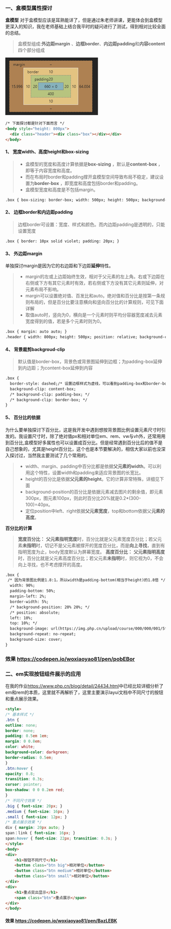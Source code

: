 ### 一、盒模型属性探讨

**盒模型** 对于盒模型应该是耳熟能详了，但是通过朱老师讲课，更能体会到盒模型更深入的知识，我在老师基础上结合我平时的疑问进行了测试，得到相对比较全面的总结。

>盒模型组成:**外边距margin** 、**边框border**、**内边距padding**和**内容content**四个部分组成 

![盒模型](box.png)

```html
/* 下面探讨都是针对下面而言 */
<body style="height: 800px">
  <div class="header"><div class="box"></div></div>
</body>
```

#### 1、 宽度width、高度height和box-sizing
>- 盒模型的宽度和高度计算依据是**box-sizing** ，默认是**content-box** ，即等于内容宽度和高度。
>- 而在布局时border和padding撑开盒模型空间导致布局不稳定，建议设置为**border-box** ，即宽度和高度包括border和padding。
>- 盒模型宽度和高度是不包括margin。

```html
.box { box-sizing: border-box; width: 500px; height: 500px; background-color: seagreen; }
```

#### 2、 边框border和内边距padding

> 边框border可设置：宽度、样式和颜色。而内边距padding是透明的，只能设置宽度

```html
.box { border: 10px solid violet; padding: 20px; }
```

#### 3、 外边距margin

单独探讨margin是因为它的右边距和下边距**延伸**特性。

>- margin的左或上边距始终生效，相对于父元素的左上角。右或下边距在右侧或下方有其它元素时有效，若右侧或下方没有其它元素则延伸，对元素布局不影响。
>- margin可以设置绝对值、百发比和auto。绝对值和百分比是按第一条规则布局的，但是百分比要注意横向和竖向百分比的计算规则，可见下面详解
>- 取值auto时，竖向为0，横向是一个元素时则平均分容器宽度减去元素宽度得到的值，若是多个元素时则为0。

```html
.box { margin: auto auto; }
.header { width: 800px; height: 500px; position: relative; background-color: darkcyan; }
```

#### 4、 背景裁剪backgroud-clip

> 默认值是border-box，背景色或背景图延伸到边框；为padding-box延伸到内边距；为content-box延伸到内容

```html
.box {
  border-style: dashed;/* 设置边框样式为虚线，可以看到padding-box和border-box的区别 */
  background-clip: content-box;
  /* background-clip: padding-box; */
  /* background-clip: border-box; */
}
```

#### 5、 百分比的依据

为什么要单独探讨下百分比，这是我开发中遇到想按背景图比例设置元素尺寸时引发的。我设置尺寸时，除了绝对值px和相对单位em、rem、vw与vh外，还常用用到百分比,盒模型好多属性也可以设置成百分比。但是经常遇到百分比后的值不是自己想象的，尤其是height百分比，这个也是本节要解决的，相信大家以前也没深入探讨过，当然我主要测试了几个常用的。

>- width、margin、padding中百分比都是依据**父元素的width**。可以利用这个特性，设置width和padding来适应背景图的长宽比。
>- height的百分比是依据**父元素的height**。它的计算非常特殊，详细见下面
>- background-position的百分比是依据元素减去图片的剩余值，即元素300px，图元素100px，则此时百分比20%就是0.2*(300-100)=40px。
>- 定位position中left、right依据**父元素宽度**，top和bottom依据父**元素的高度**。

**百分比的计算**
> **宽度百分比：** **父元素指明宽度**时，百分比就是父元素宽度百分比；若父元素**未指明**时，切记不是父元素被撑开的宽度百分比，而是**向上寻找**，直到有指明宽度为止，body宽度默认为屏幕宽度。
> **高度百分比：** **父元素指明高度**时，百分比就是父元素高度百分比；若父元素**未指明**时，则它视为0，不会向上寻找，也不考虑撑开的高度。

```html
.box {
 /* 因为背景图比例是1.8:1，所以width是padding-bottom(相当于height)的1.8倍 */
  width: 90%;
  padding-bottom: 50%;
  margin-left: 2%;
  border-width: 5%;  
  /* background-position: 20% 20%; */
  /* position: absolute;
  left: 10%;
  top: 10%; */
  background-image: url(https://img.php.cn/upload/course/000/000/001/5f59db624c2e2735.png);
  background-repeat: no-repeat;
  background-size: cover;
}
```

### 效果 <https://codepen.io/woxiaoyao81/pen/pobEBor>

### 二、em实现按钮组件展示的应用

在我的作业<https://www.php.cn/blog/detail/24434.html>中已经比较详细分析了em和rem的本质，这里就不再解析了，这里主要演示layui文档中不同尺寸的按钮和重点展示效果。

```html
<style>
/* 基本样式 */
.btn {
outline: none;
border: none;
padding: 0.5em 1em;
margin: 0 0.8em;
color: white;
background-color: darkgreen;
border-radius: 0.5em;
}
.btn:hover {
opacity: 0.8;
transition: 0.3s;
cursor: pointer;
box-shadow: 0 0 0.2em red;
}
/* 不同尺寸效果 */
.big { font-size: 20px; }
.medium { font-size: 16px; }
.small { font-size: 12px; }
/* 重点展示效果 */
div { margin: 20px auto; }
span：link { font-size: 16px; }
span:hover { font-size: 22px; transition: 0.3s; }
</style>
<body>
<div>
    <h1>按钮不同尺寸</h1>
    <button class="btn big">相对单位</button>
    <button class="btn medium">相对单位</button>
    <button class="btn small">相对单位</button>
</div>
<div>
    <h1>重点突出显示</h1>
    <span class="btn">重点展示</span>
</div>
</body>
```

#### 效果 <https://codepen.io/woxiaoyao81/pen/BazLEBK>